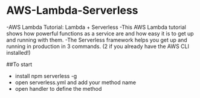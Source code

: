 # AWS-Lambda-Serverless
-AWS Lambda Tutorial: Lambda + Serverless
-This AWS Lambda tutorial shows how powerful functions as a 
service are and how easy it is to get up and running with them. 
-The Serverless framework helps you get up and running in production in 3 commands.
(2 if you already have the AWS CLI installed!)

##To start
- install npm serverless -g
- open serverless.yml and add your method name 
- open handler to define the method
